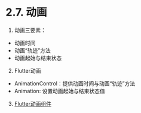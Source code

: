 # 2.7. 动画

1. 动画三要素：
 - 动画时间
 - 动画“轨迹”方法
 - 动画起始与结束状态

2. Flutter动画
 - AnimationControl：提供动画时间与动画“轨迹”方法
 - Animation: 设置动画起始与结束状态值

3. [Flutter动画组件](http://laomengit.com/flutter/module/animated_1/)